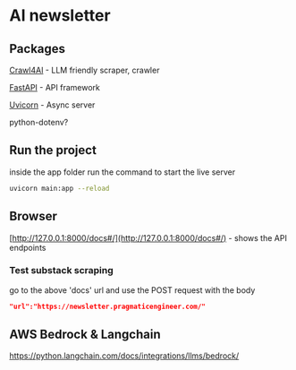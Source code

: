 # AI newsletter

## Packages

[Crawl4AI](https://docs.crawl4ai.com/) - LLM friendly scraper, crawler

[FastAPI](https://fastapi.tiangolo.com/) - API framework

[Uvicorn](https://www.uvicorn.org/) - Async server

python-dotenv?


## Run the project

 inside the app folder run the command to start the live server
 ```bash
 uvicorn main:app --reload
 ```

## Browser
[http://127.0.0.1:8000/docs#/](http://127.0.0.1:8000/docs#/) - shows the API endpoints 

### Test substack scraping

go to the above 'docs' url and use the POST request with the body

```json
"url":"https://newsletter.pragmaticengineer.com/"
```

## AWS Bedrock & Langchain
https://python.langchain.com/docs/integrations/llms/bedrock/